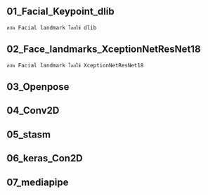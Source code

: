 ##	01_Facial_Keypoint_dlib
	สกัด Facial landmark โดยใช้ dlib
##	02_Face_landmarks_XceptionNetResNet18
	สกัด Facial landmark โดยใช้ XceptionNetResNet18
##	03_Openpose
##	04_Conv2D
##	05_stasm
##	06_keras_Con2D
##	07_mediapipe